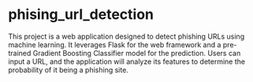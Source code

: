 # phising_url_detection
This project is a web application designed to detect phishing URLs using machine learning. It leverages Flask for the web framework and a pre-trained Gradient Boosting Classifier model for the prediction. Users can input a URL, and the application will analyze its features to determine the probability of it being a phishing site.
